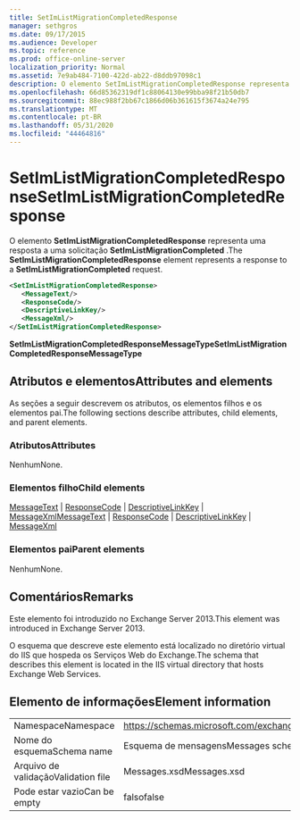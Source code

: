```yaml
---
title: SetImListMigrationCompletedResponse
manager: sethgros
ms.date: 09/17/2015
ms.audience: Developer
ms.topic: reference
ms.prod: office-online-server
localization_priority: Normal
ms.assetid: 7e9ab484-7100-422d-ab22-d8ddb97098c1
description: O elemento SetImListMigrationCompletedResponse representa uma resposta a uma solicitação SetImListMigrationCompleted.
ms.openlocfilehash: 66d85362319df1c88064130e99bba98f21b50db7
ms.sourcegitcommit: 88ec988f2bb67c1866d06b361615f3674a24e795
ms.translationtype: MT
ms.contentlocale: pt-BR
ms.lasthandoff: 05/31/2020
ms.locfileid: "44464816"
---
```

# <a name="setimlistmigrationcompletedresponse"></a><span data-ttu-id="a4131-103">SetImListMigrationCompletedResponse</span><span class="sxs-lookup"><span data-stu-id="a4131-103">SetImListMigrationCompletedResponse</span></span>

<span data-ttu-id="a4131-104">O elemento **SetImListMigrationCompletedResponse** representa uma resposta a uma solicitação **SetImListMigrationCompleted** .</span><span class="sxs-lookup"><span data-stu-id="a4131-104">The **SetImListMigrationCompletedResponse** element represents a response to a **SetImListMigrationCompleted** request.</span></span> 
  
```XML
<SetImListMigrationCompletedResponse>
   <MessageText/>
   <ResponseCode/>
   <DescriptiveLinkKey/>
   <MessageXml/>
</SetImListMigrationCompletedResponse>
```

 <span data-ttu-id="a4131-105">**SetImListMigrationCompletedResponseMessageType**</span><span class="sxs-lookup"><span data-stu-id="a4131-105">**SetImListMigrationCompletedResponseMessageType**</span></span>
## <a name="attributes-and-elements"></a><span data-ttu-id="a4131-106">Atributos e elementos</span><span class="sxs-lookup"><span data-stu-id="a4131-106">Attributes and elements</span></span>

<span data-ttu-id="a4131-107">As seções a seguir descrevem os atributos, os elementos filhos e os elementos pai.</span><span class="sxs-lookup"><span data-stu-id="a4131-107">The following sections describe attributes, child elements, and parent elements.</span></span>
  
### <a name="attributes"></a><span data-ttu-id="a4131-108">Atributos</span><span class="sxs-lookup"><span data-stu-id="a4131-108">Attributes</span></span>

<span data-ttu-id="a4131-109">Nenhum</span><span class="sxs-lookup"><span data-stu-id="a4131-109">None.</span></span>
  
### <a name="child-elements"></a><span data-ttu-id="a4131-110">Elementos filho</span><span class="sxs-lookup"><span data-stu-id="a4131-110">Child elements</span></span>

<span data-ttu-id="a4131-111">[MessageText](messagetext.md)  |  [ResponseCode](responsecode.md)  |  [DescriptiveLinkKey](descriptivelinkkey.md)  |  [MessageXml](messagexml.md)</span><span class="sxs-lookup"><span data-stu-id="a4131-111">[MessageText](messagetext.md) | [ResponseCode](responsecode.md) | [DescriptiveLinkKey](descriptivelinkkey.md) | [MessageXml](messagexml.md)</span></span>
  
### <a name="parent-elements"></a><span data-ttu-id="a4131-112">Elementos pai</span><span class="sxs-lookup"><span data-stu-id="a4131-112">Parent elements</span></span>

<span data-ttu-id="a4131-113">Nenhum</span><span class="sxs-lookup"><span data-stu-id="a4131-113">None.</span></span>
  
## <a name="remarks"></a><span data-ttu-id="a4131-114">Comentários</span><span class="sxs-lookup"><span data-stu-id="a4131-114">Remarks</span></span>

<span data-ttu-id="a4131-115">Este elemento foi introduzido no Exchange Server 2013.</span><span class="sxs-lookup"><span data-stu-id="a4131-115">This element was introduced in Exchange Server 2013.</span></span>
  
<span data-ttu-id="a4131-116">O esquema que descreve este elemento está localizado no diretório virtual do IIS que hospeda os Serviços Web do Exchange.</span><span class="sxs-lookup"><span data-stu-id="a4131-116">The schema that describes this element is located in the IIS virtual directory that hosts Exchange Web Services.</span></span>
  
## <a name="element-information"></a><span data-ttu-id="a4131-117">Elemento de informações</span><span class="sxs-lookup"><span data-stu-id="a4131-117">Element information</span></span>

|||
|:-----|:-----|
|<span data-ttu-id="a4131-118">Namespace</span><span class="sxs-lookup"><span data-stu-id="a4131-118">Namespace</span></span>  <br/> |https://schemas.microsoft.com/exchange/services/2006/messages  <br/> |
|<span data-ttu-id="a4131-119">Nome do esquema</span><span class="sxs-lookup"><span data-stu-id="a4131-119">Schema name</span></span>  <br/> |<span data-ttu-id="a4131-120">Esquema de mensagens</span><span class="sxs-lookup"><span data-stu-id="a4131-120">Messages schema</span></span>  <br/> |
|<span data-ttu-id="a4131-121">Arquivo de validação</span><span class="sxs-lookup"><span data-stu-id="a4131-121">Validation file</span></span>  <br/> |<span data-ttu-id="a4131-122">Messages.xsd</span><span class="sxs-lookup"><span data-stu-id="a4131-122">Messages.xsd</span></span>  <br/> |
|<span data-ttu-id="a4131-123">Pode estar vazio</span><span class="sxs-lookup"><span data-stu-id="a4131-123">Can be empty</span></span>  <br/> |<span data-ttu-id="a4131-124">falso</span><span class="sxs-lookup"><span data-stu-id="a4131-124">false</span></span>  <br/> |
   

